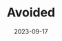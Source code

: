 ---
layout: comic
date: 2023-09-17
title: Avoided
categories: page
number: 27
permalink: /read/27
image: /pages/rm_027.webp
---